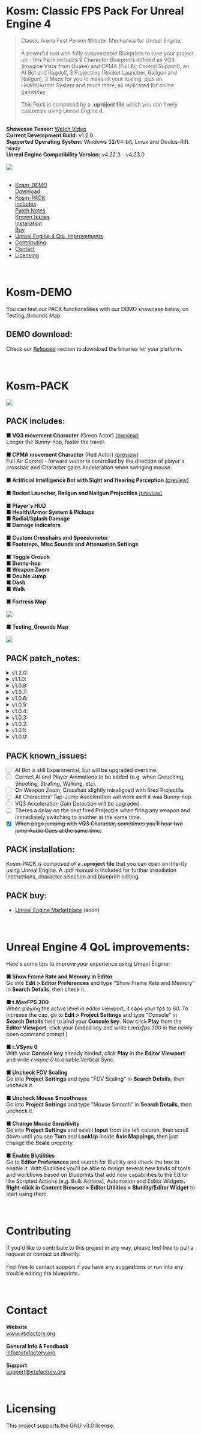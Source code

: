 # Kosm: Classic FPS Pack For Unreal Engine 4
> Classic Arena First Person Shooter Mechanics for Unreal Engine.<br><br>A powerful tool with fully customizable Blueprints to tune your project up - this Pack includes 2 Character Blueprints defined as VQ3 (imagine Visor from Quake) and CPMA (Full Air Control Support), an AI Bot and Ragdoll, 3 Projectiles (Rocket Launcher, Railgun and Nailgun), 2 Maps for you to make all your testing, plus an Health/Armor System and much more, all replicated for online gameplay.<br><br>
This Pack is composed by a <strong>.uproject file</strong> which you can freely customize using Unreal Engine 4.<br><br>

**Showcase Teaser:** <a href="https://www.youtube.com/watch?v=udRW0fI7Cvk">Watch Video</a><br>
**Current Development Build:** v1.2.0<br>
**Supported Operating System:** Windows 32/64-bit, Linux and Oculus-Rift ready<br>
**Unreal Engine Compatibility Version:** v4.22.3 - v4.23.0<br><br>
<img src="https://kosm.vtxfactory.org/imgs/banner_git3.png"></img><br><br>
- <a href="#kosm-demo">Kosm-DEMO</a><br>
<a href="#demo-download">Download</a><br>
- <a href="#kosm-pack">Kosm-PACK</a><br>
<a href="#pack-includes">Includes</a><br>
<a href="#pack-patch_notes">Patch Notes</a><br>
<a href="#pack-known_issues">Known Issues</a><br>
<a href="#pack-installation">Installation</a><br>
<a href="#pack-buy">Buy</a><br>
- <a href="#unreal-engine-4-qol-improvements">Unreal Engine 4 QoL improvements</a><br>
- <a href="#contributing">Contributing</a><br>
- <a href="#contact">Contact</a><br>
- <a href="#licensing">Licensing</a><br><br><br>
# Kosm-DEMO
You can test our PACK functionalities with our DEMO showcase below, on Testing_Grounds Map.
## DEMO download:
Check our <a href="https://github.com/vtx-factory/Kosm-Classic-FPS-Pack-UE4/releases">Releases</a> section to download the binaries for your platform.<br><br><br>
# Kosm-PACK
<img src="https://kosm.vtxfactory.org/imgs/kosm-intro.png"></img>
## PACK includes:
**&#9632; VQ3 movement Character** (Green Actor) <a href="https://www.vtxfactory.org/video/vq3-mov.mp4">(preview)</a><br>Longer the Bunny-hop, faster the travel.<br><br>
**&#9632; CPMA movement Character** (Red Actor) <a href="https://www.vtxfactory.org/video/cpma-mov.mp4">(preview)</a><br>Full Air Control - forward vector is controlled by the direction of player's crosshair and Character gains Acceleration when swinging mouse.<br><br>
**&#9632; Artificial Intelligence Bot with Sight and Hearing Perception** <a href="https://www.vtxfactory.org/video/cpma-mov.mp4">(preview)</a><br><br>
**&#9632; Rocket Launcher, Railgun and Nailgun Projectiles** <a href="https://www.vtxfactory.org/video/cpma-mov.mp4">(preview)</a><br><br>
**&#9632; Player's HUD**<br>
**&#9632; Health/Armor System & Pickups**<br>
**&#9632; Radial/Splash Damage**<br>
**&#9632; Damage Indicators**<br><br>
**&#9632; Custom Crosshairs and Speedometer**<br>
**&#9632; Footsteps, Misc Sounds and Attenuation Settings**<br><br>
**&#9632; Toggle Crouch**<br>
**&#9632; Bunny-hop**<br>
**&#9632; Weapon Zoom**<br>
**&#9632; Double Jump**<br>
**&#9632; Dash**<br>
**&#9632; Walk**<br><br>
**&#9632; Fortress Map**<br><br>
<img src="https://kosm.vtxfactory.org/imgs/fortress_map.jpg"></img><br><br>
**&#9632; Testing_Grounds Map**<br><br>
<img src="https://kosm.vtxfactory.org/imgs/testing_grounds_map.jpg"></img>

## PACK patch_notes:
<details>
  <summary>v1.2.0:</summary>
  
- Further tuned VQ3 Character movement.
- Enabled Raw Input Support.
- Added Damage Indicators.
- Added Sound Attenuation over distance.
- Added Radial/Splash Damage.
- Added AI with Sight and Hear Perception.
- Added Footsteps Audio.
- Added Health/Armor System.
- Added Health and Armor Pickups.
- Added Nailgun and Railgun Projectiles.
- Added Individual HUDs for each Character.
</details>
<details>
  <summary>v1.1.0:</summary>
  
- Optimized Mouse Acceleration detection for the VQ3 character to work better. (further updates will be coming on next patch)<br>
- Revamped Rocket Launcher Projectile animations and particles.<br>
- Aligned Projectile with Crosshair.<br>
- Fixed a SpawnedDecal error.<br>
- Upgraded Project compatibility to support Unreal Engine v4.23.0 Preview 6.<br>
</details>
<details>
  <summary>v1.0.8:</summary>
  
- Added an extra ragdoll for you to test collision and physics.<br>
</details>
<details>
  <summary>v1.0.7:</summary>
  
- Each character has its own HUD and individual speedometer, which now displays and works correctly when switching Characters.<br>
</details>
<details>
  <summary>v1.0.6:</summary>
  
- Removed jump cooldown node so CPMA character won't stay glued to the ground when jumping on the edge of a slope or when the space between stairs is too narrow.<br>
</details>
<details>
  <summary>v1.0.5:</summary>
  
- Increased map Bound Scale limits to remove artifacts from viewport.<br>
</details>
<details>
  <summary>v1.0.4:</summary>
  
- Checked Use Flat Base for Floor to avoid the situation where characters slowly lower off the side of a ledge. (as their capsule "balances" on the edge)<br>
</details>
<details>
  <summary>v1.0.3:</summary>
  
- Increased trimp multiplier on slopes.<br>
</details>
<details>
  <summary>v1.0.2:</summary>
  
- Added Character and Weapon Switch capability.<br>
</details>
<details>
  <summary>v1.0.1:</summary>
  
- Increased step height so character can step up stairs.<br>
</details>
<details>
  <summary>v1.0.0:</summary>
  
- First build deployed.<br>
</details>

## PACK known_issues:

- [ ] AI Bot is still Experimental, but will be upgraded overtime.
- [ ] Correct AI and Player Animations to be added (e.g. when Crouching, Shooting, Strafing, Walking, etc).
- [ ] On Weapon Zoom, Crosshair slightly misaligned with fired Projectile.
- [ ] All Characters' Tap-Jump Acceleration will work as if it was Bunny-hop.
- [ ] VQ3 Acceleration Gain Detection will be upgraded.
- [ ] Theres a delay on the next fired Projectile when firing any weapon and immediately switching to another at the same time.
- [x] ~~When pogo jumping with VQ3 Character, sometimes you'll hear two jump Audio Cues at the same time.~~

## PACK installation:
Kosm-PACK is composed of a <strong>.uproject file</strong> that you can open on-the-fly using Unreal Engine. A .pdf manual is included for further installation instructions, character selection and blueprint editing.<br>
## PACK buy:
- <a href="#">Unreal Engine Marketplace</a> (soon)<br><br><br>
# Unreal Engine 4 QoL improvements:<br>
Here's some tips to improve your experience using Unreal Engine:<br><br>
**&#9632; Show Frame Rate and Memory in Editor**<br>Go into <strong>Edit > Editor Preferences</strong> and type "Show Frame Rate and Memory" in <strong>Search Details</strong>, then check it.<br><br>
**&#9632; t.MaxFPS 300**<br>When playing the active level in editor viewport, it caps your fps to 60. To increase the cap, go to <strong>Edit > Project Settings</strong> and type "Console" in <strong>Search Details</strong> field to bind your <strong>Console key</strong>. Now click <strong>Play</strong> from the <strong>Editor Viewport</strong>, click your binded key and write <i>t.maxfps 300</i> in the newly open command prompt.)<br><br>
**&#9632; r.VSync 0**<br>With your <strong>Console key</strong> already binded, click <strong>Play</strong> in the <strong>Editor Viewport</strong> and write <i>r.vsync 0</i> to disable Vertical Sync.<br><br>
**&#9632; Uncheck FOV Scaling**<br>Go into <strong>Project Settings</strong> and type "FOV Scaling" in <strong>Search Details</strong>, then uncheck it.<br><br>
**&#9632; Uncheck Mouse Smoothness**<br>Go into <strong>Project Settings</strong> and type "Mouse Smooth" in <strong>Search Details</strong>, then uncheck it.<br><br>
**&#9632; Change Mouse Sensitivity**<br>Go into <strong>Project Settings</strong> and select <strong>Input</strong> from the left column, then scroll down until you see <strong>Turn</strong> and <strong>LookUp</strong> inside <strong>Axis Mappings</strong>, then just change the <strong>Scale</strong> property.<br><br>
**&#9632; Enable Blutilities**<br>Go to <strong>Editor Preferences</strong> and search for Blutility and check the box to enable it. With Blutilities you'll be able to design several new kinds of tools and workflows based on Blueprints that add new capabilities to the Editor like Scripted Actions (e.g. Bulk Actions), Automation and Editor Widgets. <strong>Right-click in Content Browser > Editor Utilities > Blutility/Editor Widget</strong> to start using them.<br><br><br>
# Contributing
If you'd like to contribute to this project in any way, please feel free to pull a request or contact us directly.<br><br>Feel free to contact support if you have any suggestions or run into any trouble editing the blueprints.<br><br><br>
# Contact
<strong>Website</strong><br>www.vtxfactory.org<br><br>
<strong>General Info & Feedback</strong><br>info@vtxfactory.org<br><br>
<strong>Support</strong><br>support@vtxfactory.org<br><br><br>
# Licensing
This project supports the GNU v3.0 license.
